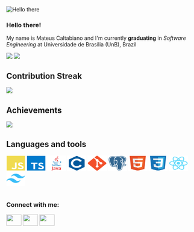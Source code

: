 <img src="https://i.gifer.com/origin/1b/1bceb26d91bbe929e5e2f3c6577c6b49.gif" alt="Hello  there"/>

<h3>Hello there!</h3>

My name is Mateus Caltabiano and I'm currently **graduating** in _Software Engineering_ at Universidade de Brasília (UnB), Brazil

<div align="left">
    <img height="180em" src="https://github-readme-stats.vercel.app/api?username=MateusCaltabiano&show_icons=true&theme=github_dark"/>
    <img height="180em" src="https://github-readme-stats.vercel.app/api/top-langs/?username=MateusCaltabiano&layout=compact&langs_count=7&theme=github_dark"/>
</div>

<div>
    <h2>Contribution Streak</h2>
    <img height="170em" src="https://github-readme-streak-stats.herokuapp.com/?user=MateusCaltabiano&theme=dark"/>
</div>

<div>
    <h2>Achievements</h2>
    <img src="https://github-profile-trophy.vercel.app/?username=MateusCaltabiano&theme=darkhub&rank=SSS,SS,S,AAA,AA,A,SECRET">
</div>

<h2>Languages and tools</h2>

<div style="display: inline_block">
    <img align="center" alt="" height="40" width="50" src="https://raw.githubusercontent.com/devicons/devicon/master/icons/javascript/javascript-plain.svg"/>
    <img align="center" alt="" height="40" width="50" src="https://raw.githubusercontent.com/devicons/devicon/6910f0503efdd315c8f9b858234310c06e04d9c0/icons/typescript/typescript-plain.svg"/>
    <img align="center" alt="" height="40" width="50" src="https://raw.githubusercontent.com/devicons/devicon/master/icons/java/java-original-wordmark.svg"/>
    <img align="center" alt="" height="40" width="50" src="https://raw.githubusercontent.com/devicons/devicon/master/icons/c/c-plain.svg"/>
    <img align="center" alt="" height="40" width="50" src="https://raw.githubusercontent.com/devicons/devicon/master/icons/git/git-original.svg"/>
    <img align="center" alt="" height="40" width="50" src="https://raw.githubusercontent.com/devicons/devicon/master/icons/postgresql/postgresql-plain.svg"/>
    <img align="center" alt="" height="40" width="50" src="https://raw.githubusercontent.com/devicons/devicon/master/icons/html5/html5-original.svg"/>
    <img align="center" alt="" height="40" width="50" src="https://raw.githubusercontent.com/devicons/devicon/master/icons/css3/css3-original.svg"/>
    <img align="center" alt="" height="40" width="50" src="https://raw.githubusercontent.com/devicons/devicon/master/icons/react/react-original.svg"/>
    <img align="center" alt="" height="40" width="50" src="https://raw.githubusercontent.com/devicons/devicon/6910f0503efdd315c8f9b858234310c06e04d9c0/icons/tailwindcss/tailwindcss-original.svg"/>
</div>

<br>

<h3 align="left">Connect with me:</h3>

<p align="left">
<a href="https://twitter.com/MateusFrauzino" target="blank"><img align="center" src="https://raw.githubusercontent.com/rahuldkjain/github-profile-readme-generator/master/src/images/icons/Social/twitter.svg" alt="" height="30" width="40" /></a>
<a href="https://www.linkedin.com/in/mateus-frauzino-272a32225/" target="blank"><img align="center" src="https://raw.githubusercontent.com/rahuldkjain/github-profile-readme-generator/master/src/images/icons/Social/linked-in-alt.svg" alt="" height="30" width="40" /></a>
<a href="https://instagram.com/mateus_caltabiano" target="blank"><img align="center" src="https://raw.githubusercontent.com/rahuldkjain/github-profile-readme-generator/master/src/images/icons/Social/instagram.svg" alt="" height="30" width="40" /></a>
</p>

<!--
**MateusCaltabiano/MateusCaltabiano** is a ✨ _special_ ✨ repository because its `README.md` (this file) appears on your GitHub profile.

Here are some ideas to get you started:

- 🔭 I’m currently working on ...
- 🌱 I’m currently learning ...
- 👯 I’m looking to collaborate on ...
- 🤔 I’m looking for help with ...
- 💬 Ask me about ...
- 📫 How to reach me: ...
- 😄 Pronouns: ...
- ⚡ Fun fact: ...
-->

